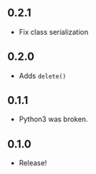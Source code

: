 ## 0.2.1
* Fix class serialization

## 0.2.0
* Adds `delete()`

## 0.1.1
* Python3 was broken.

## 0.1.0
* Release!
